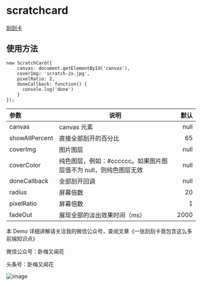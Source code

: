 # scratchcard

[刮刮卡](https://www.bootstrapmb.com/item/14729)

## 使用方法

```
new ScratchCard({
    canvas: document.getElementById('canvas'),
    coverImg: 'scratch-2x.jpg',
    pixelRatio: 2,
    doneCallback: function() {
      console.log('done')
    }
});
```

| 参数           | 说明                                                             | 默认 |
| :------------- | ---------------------------------------------------------------- | ---: |
| canvas         | canvas 元素                                                      | null |
| showAllPercent | 直接全部刮开的百分比                                             |   65 |
| coverImg       | 图片图层                                                         | null |
| coverColor     | 纯色图层，例如：#cccccc。如果图片图层值不为 null，则纯色图层无效 | null |
| doneCallback   | 全部刮开回调                                                     | null |
| radius         | 屏幕倍数                                                         |   20 |
| pixelRatio     | 屏幕倍数                                                         |    1 |
| fadeOut        | 展现全部的淡出效果时间（ms）                                     | 2000 |

本 Demo 详细讲解请关注我的微信公众号，查阅文章《一张刮刮卡竟包含这么多前端知识点》

微信公众号：卧梅又闻花

头条号：卧梅又闻花

![image](https://wx3.sinaimg.cn/large/475dd357ly1gbh774dw0dj210n0ku443.jpg)
